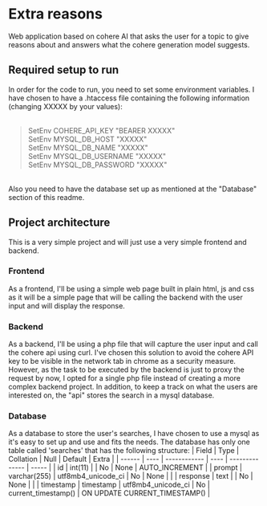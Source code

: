 # Extra reasons
Web application based on cohere AI that asks the user for a topic to give reasons about and answers what the cohere generation model suggests.

## **Required setup to run**
In order for the code to run, you need to set some environment variables. I have chosen to have a .htaccess file containing the following information (changing XXXXX by your values):
<br/><br/>
> SetEnv COHERE_API_KEY "BEARER XXXXX"<br/>
> SetEnv MYSQL_DB_HOST "XXXXX"<br/>
> SetEnv MYSQL_DB_NAME "XXXXX"<br/>
> SetEnv MYSQL_DB_USERNAME "XXXXX"<br/>
> SetEnv MYSQL_DB_PASSWORD "XXXXX"<br/>

<br/>
Also you need to have the database set up as mentioned at the "Database" section of this readme.

## **Project architecture**
This is a very simple project and will just use a very simple frontend and backend.

### **Frontend**
As a frontend, I'll be using a simple web page built in plain html, js and css as it will be a simple page that will be calling the backend with the user input and will display the response.

### **Backend**
As a backend, I'll be using a php file that will capture the user input and call the cohere api using curl. 
I've chosen this solution to avoid the cohere API key to be visible in the network tab in chrome as a security measure.
However, as the task to be executed by the backend is just to proxy the request by now, I opted for a single php file instead of creating a more complex backend project.
In addition, to keep a track on what the users are interested on, the "api" stores the search in a mysql database.

### **Database**
As a database to store the user's searches, I have chosen to use a mysql as it's easy to set up and use and fits the needs.
The database has only one table called 'searches' that has the following structure:
| Field | Type | Collation | Null | Default | Extra |
| ------ | ---- | ------------ | ---- | -------------- | ----- |
| id | int(11) | | No | None | AUTO_INCREMENT |
| prompt | varchar(255) | utf8mb4_unicode_ci | No | None | |
| response | text | | No | None | |
| timestamp | timestamp | utf8mb4_unicode_ci | No | current_timestamp() | ON UPDATE CURRENT_TIMESTAMP() |
